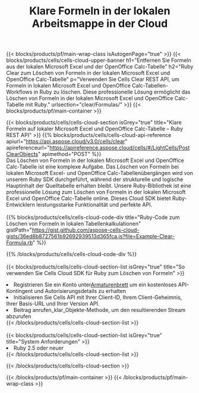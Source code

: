﻿---
title:  Klare Formeln in der lokalen Arbeitsmappe in der Cloud
description: Cloud-APIs und SDKs zum Löschen von Formeln unter Microsoft Excel und OpenOffice Calc. Klare Formeln in lokalen Tabellenkalkulationen durch die Cells Cloud API. SDK unterstützt verschiedene Entwicklungssprachen. Dazu gehören Android, C#, Go, Java, NodeJS, Perl, PHP, Python, Ruby und Swift.
---
{{< blocks/products/pf/main-wrap-class isAutogenPage="true" >}}
{{< blocks/products/cells/cells-cloud-upper-banner h1="Entfernen Sie Formeln aus der lokalen Microsoft Excel und der OpenOffice Calc-Tabelle" h2="Ruby Clear zum Löschen von Formeln in der lokalen Microsoft Excel und OpenOffice Calc-Tabelle" p="Verwenden Sie Cells Clear REST API, um Formeln in lokalen Microsoft Excel und OpenOffice Calc-Tabellen-Workflows in Ruby zu löschen. Diese professionelle Lösung ermöglicht das Löschen von Formeln in der lokalen Microsoft Excel und OpenOffice Calc-Tabelle mit Ruby." urlsection="clear/Formulas/" >}}
{{< blocks/products/pf/main-container >}}

{{< blocks/products/cells/cells-cloud-section isGrey="true" title="Klare Formeln auf lokaler Microsoft Excel und OpenOffice Calc-Tabelle – Ruby REST API" >}}
{{% blocks/products/cells/cells-cloud-api-reference apiurl="https://api.aspose.cloud/v3.0/cells/clear" apireferenceurl="https://apireference.aspose.cloud/cells/#/LightCells/PostClearObjects" apimethod="POST" %}}
<br/>
Das Löschen von Formeln in der lokalen Microsoft Excel und OpenOffice Calc-Tabelle ist eine komplexe Aufgabe. Das Löschen von Formeln bei lokalen Microsoft Excel- und OpenOffice Calc-Tabellenübergängen wird von unserem Ruby SDK durchgeführt, während der strukturelle und logische Hauptinhalt der Quelltabelle erhalten bleibt. Unsere Ruby-Bibliothek ist eine professionelle Lösung zum Löschen von Formeln in der lokalen Microsoft Excel und OpenOffice Calc-Tabelle online. Dieses Cloud SDK bietet Ruby-Entwicklern leistungsstarke Funktionalität und perfekte API.
<br/>
<br/>
{{% blocks/products/cells/cells-cloud-code-div title="Ruby-Code zum Löschen von Formeln in lokalen Tabellenkalkulationen" gistPath="https://gist.github.com/aspose-cells-cloud-gists/36ed8b8727561b92692939513d365fca.js?file=Example-Clear-Formula.rb" %}}
  
{{% /blocks/products/cells/cells-cloud-code-div %}}
<br/>
<br/>
{{< blocks/products/cells/cells-cloud-section-list isGrey="true" title="So verwenden Sie Cells Cloud SDK für Ruby zum Löschen von Formeln" >}}
<li> Registrieren Sie ein Konto unter<a href="https://dashboard.aspose.cloud/">Armaturenbrett</a> um ein kostenloses API-Kontingent und Autorisierungsdetails zu erhalten</li>
<li>Initialisieren Sie Cells API mit Ihrer Client-ID, Ihrem Client-Geheimnis, Ihrer Basis-URL und Ihrer Version API.</li>
<li>Beitrag anrufen_klar_Objekte-Methode, um den resultierenden Stream abzurufen</li>
{{< /blocks/products/cells/cells-cloud-section-list >}}
<br/>
<br/>
{{< blocks/products/cells/cells-cloud-section-list isGrey="true" title="System Anforderungen" >}}
<li>Ruby 2.5 oder neuer</li>
{{< /blocks/products/cells/cells-cloud-section-list >}}

{{< /blocks/products/cells/cells-cloud-section >}}

{{< /blocks/products/pf/main-container >}}
{{< /blocks/products/pf/main-wrap-class >}}
